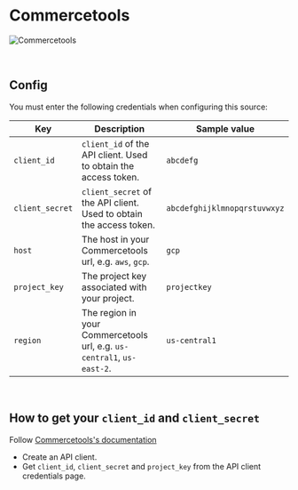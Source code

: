 # Commercetools

![Commercetools](https://commercetools.com/_build/images/logos/commercetools-logo-desktop.svg)

<br />

## Config

You must enter the following credentials when configuring this source:

| Key | Description | Sample value |
| --- | --- | --- |
| `client_id` | `client_id` of the API client. Used to obtain the access token. | `abcdefg` |
| `client_secret` | `client_secret` of the API client. Used to obtain the access token. | `abcdefghijklmnopqrstuvwxyz` |
| `host` | The host in your Commercetools url, e.g. `aws`, `gcp`.  | `gcp` |
| `project_key` | The project key associated with your project. | `projectkey` |
| `region` | The region in your Commercetools url, e.g. `us-central1`, `us-east-2`. | `us-central1` |

<br />

## How to get your `client_id` and `client_secret`

Follow [Commercetools's documentation](https://docs.commercetools.com/api/authorization)
* Create an API client.
* Get `client_id`, `client_secret` and `project_key` from the API client credentials page.


<br />
